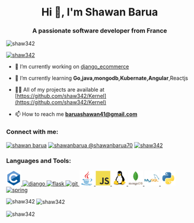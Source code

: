 <h1 align="center">Hi 👋, I'm Shawan Barua</h1>
<h3 align="center">A passionate software developer from France</h3>

<p align="left"> <img src="https://komarev.com/ghpvc/?username=shaw342&label=Profile%20views&color=0e75b6&style=flat" alt="shaw342" /> </p>

<p align="left"> <a href="https://github.com/ryo-ma/github-profile-trophy"><img src="https://github-profile-trophy.vercel.app/?username=shaw342" alt="shaw342" /></a> </p>

- 🔭 I’m currently working on [django_ecommerce](https://github.com/shaw342/django_ecommerce)

- 🌱 I’m currently learning **Go,java,mongodb,Kubernate,Angular**,Reactjs

- 👨‍💻 All of my projects are available at [https://github.com/shaw342/Kernel](https://github.com/shaw342/Kernel)

- 📫 How to reach me **baruashawan41@gmail.com**

<h3 align="left">Connect with me:</h3>
<p align="left">
<a href="https://linkedin.com/in/shawan barua" target="blank"><img align="center" src="https://raw.githubusercontent.com/rahuldkjain/github-profile-readme-generator/master/src/images/icons/Social/linked-in-alt.svg" alt="shawan barua" height="30" width="40" /></a>
<a href="https://www.hackerrank.com/shawanbarua @shawanbarua70" target="blank"><img align="center" src="https://raw.githubusercontent.com/rahuldkjain/github-profile-readme-generator/master/src/images/icons/Social/hackerrank.svg" alt="shawanbarua @shawanbarua70" height="30" width="40" /></a>
<a href="https://www.leetcode.com/shaw342" target="blank"><img align="center" src="https://raw.githubusercontent.com/rahuldkjain/github-profile-readme-generator/master/src/images/icons/Social/leet-code.svg" alt="shaw342" height="30" width="40" /></a>
</p>

<h3 align="left">Languages and Tools:</h3>
<p align="left"> <a href="https://www.cprogramming.com/" target="_blank" rel="noreferrer"> <img src="https://raw.githubusercontent.com/devicons/devicon/master/icons/c/c-original.svg" alt="c" width="40" height="40"/> </a> <a href="https://www.djangoproject.com/" target="_blank" rel="noreferrer"> <img src="https://cdn.worldvectorlogo.com/logos/django.svg" alt="django" width="40" height="40"/> </a> <a href="https://flask.palletsprojects.com/" target="_blank" rel="noreferrer"> <img src="https://www.vectorlogo.zone/logos/pocoo_flask/pocoo_flask-icon.svg" alt="flask" width="40" height="40"/> </a> <a href="https://git-scm.com/" target="_blank" rel="noreferrer"> <img src="https://www.vectorlogo.zone/logos/git-scm/git-scm-icon.svg" alt="git" width="40" height="40"/> </a> <a href="https://www.java.com" target="_blank" rel="noreferrer"> <img src="https://raw.githubusercontent.com/devicons/devicon/master/icons/java/java-original.svg" alt="java" width="40" height="40"/> </a> <a href="https://developer.mozilla.org/en-US/docs/Web/JavaScript" target="_blank" rel="noreferrer"> <img src="https://raw.githubusercontent.com/devicons/devicon/master/icons/javascript/javascript-original.svg" alt="javascript" width="40" height="40"/> </a> <a href="https://www.linux.org/" target="_blank" rel="noreferrer"> <img src="https://raw.githubusercontent.com/devicons/devicon/master/icons/linux/linux-original.svg" alt="linux" width="40" height="40"/> </a> <a href="https://www.mongodb.com/" target="_blank" rel="noreferrer"> <img src="https://raw.githubusercontent.com/devicons/devicon/master/icons/mongodb/mongodb-original-wordmark.svg" alt="mongodb" width="40" height="40"/> </a> <a href="https://www.mysql.com/" target="_blank" rel="noreferrer"> <img src="https://raw.githubusercontent.com/devicons/devicon/master/icons/mysql/mysql-original-wordmark.svg" alt="mysql" width="40" height="40"/> </a> <a href="https://www.python.org" target="_blank" rel="noreferrer"> <img src="https://raw.githubusercontent.com/devicons/devicon/master/icons/python/python-original.svg" alt="python" width="40" height="40"/> </a> <a href="https://spring.io/" target="_blank" rel="noreferrer"> <img src="https://www.vectorlogo.zone/logos/springio/springio-icon.svg" alt="spring" width="40" height="40"/> </a> </p>

<p><img align="left" src="https://github-readme-stats.vercel.app/api/top-langs?username=shaw342&show_icons=true&locale=en&layout=compact" alt="shaw342" /></p>

<p>&nbsp;<img align="center" src="https://github-readme-stats.vercel.app/api?username=shaw342&show_icons=true&locale=en" alt="shaw342" /></p>

<p><img align="center" src="https://github-readme-streak-stats.herokuapp.com/?user=shaw342&" alt="shaw342" /></p>

